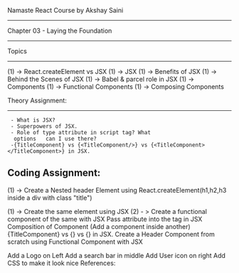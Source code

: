 Namaste React Course by Akshay Saini
_____________________________________________

Chapter 03 - Laying the Foundation
____________________________________________

Topics
___________   
   (1) -> React.createElement vs JSX
   (1) -> JSX
   (1) -> Benefits of JSX
   (1) -> Behind the Scenes of JSX
   (1) -> Babel & parcel role in JSX
   (1) -> Components
   (1) -> Functional Components
   (1) -> Composing Components

Theory Assignment:
________________  
     - What is JSX?
     - Superpowers of JSX.
     - Role of type attribute in script tag? What 
      options   can I use there?
     -{TitleComponent} vs {<TitleComponent/>} vs {<TitleComponent></TitleComponent>} in JSX.

Coding Assignment:
----------------------------------------------------

(1) -> Create a Nested header Element using React.createElement(h1,h2,h3 inside a div with class "title")

 (1) -> Create the same element using JSX
(2) - > Create a functional component of the same with JSX
Pass attribute into the tag in JSX
Composition of Component (Add a component inside another)
{TitleComponent} vs {<TitleComponent/>} vs {<TitleComponent></TitleComponent>} in JSX.
Create a Header Component from scratch using Functional Component with JSX

Add a Logo on Left
Add a search bar in middle
Add User icon on right
Add CSS to make it look nice
References: